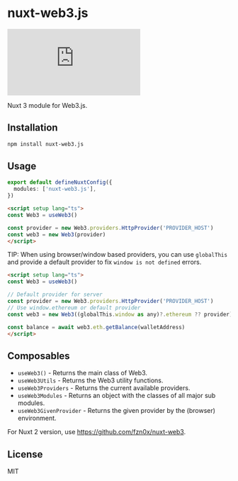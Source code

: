 # nuxt-web3.js

[![Version](https://img.shields.io/npm/v/nuxt-web3.js?style=flat&colorA=000000&colorB=000000)](https://www.npmjs.com/package/nuxt-web3.js)

Nuxt 3 module for Web3.js.

## Installation

```bash
npm install nuxt-web3.js
```

## Usage

```ts
export default defineNuxtConfig({
  modules: ['nuxt-web3.js'],
})
```

```html
<script setup lang="ts">
const Web3 = useWeb3()

const provider = new Web3.providers.HttpProvider('PROVIDER_HOST')
const web3 = new Web3(provider)
</script>
```

TIP: When using browser/window based providers, you can use `globalThis` and provide a default provider to fix `window is not defined` errors.

```html
<script setup lang="ts">
const Web3 = useWeb3()

// Default provider for server
const provider = new Web3.providers.HttpProvider('PROVIDER_HOST')
// Use window.ethereum or default provider
const web3 = new Web3((globalThis.window as any)?.ethereum ?? provider)

const balance = await web3.eth.getBalance(walletAddress)
</script>
```

## Composables

- `useWeb3()` - Returns the main class of Web3.
- `useWeb3Utils` - Returns the Web3 utility functions.
- `useWeb3Providers` - Returns the current available providers.
- `useWeb3Modules` - Returns an object with the classes of all major sub modules.
- `useWeb3GivenProvider` - Returns the given provider by the (browser) environment.

For Nuxt 2 version, use https://github.com/fzn0x/nuxt-web3.

## License

MIT
